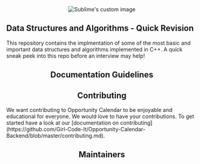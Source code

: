 
<p align="center">
  <img src="(https://github.com/Manvityagi/Data-Structures-and-Algorithms/raw/master/assets/ds.png" alt="Sublime's custom image"/>
</p>

## Data Structures and Algorithms - Quick Revision 

This repository contains the implmentation of some of the most basic and important data structures and algorithms implemented in C++. 
A quick sneak peek into this repo before an interview may help! 


<h2 align="center">Documentation Guidelines</h2>


<h2 align="center">Contributing</h2>
We want contributing to Opportunity Calendar to be enjoyable and educational for everyone. We would love to have your contributions.
To get started have a look at our [documentation on contributing](https://github.com/Girl-Code-It/Opportunity-Calendar-Backend/blob/master/contributing.md).

<h2 align="center">Maintainers</h2>
